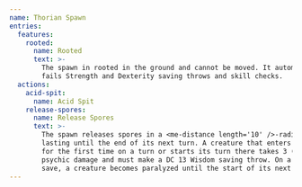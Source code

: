 ```yaml
---
name: Thorian Spawn
entries:
  features:
    rooted:
      name: Rooted
      text: >-
        The spawn in rooted in the ground and cannot be moved. It automatically
        fails Strength and Dexterity saving throws and skill checks.
  actions:
    acid-spit:
      name: Acid Spit
    release-spores:
      name: Release Spores
      text: >-
        The spawn releases spores in a <me-distance length='10' />-radius sphere
        lasting until the end of its next turn. A creature that enters the area
        for the first time on a turn or starts its turn there takes 3 (1d6)
        psychic damage and must make a DC 13 Wisdom saving throw. On a failed
        save, a creature becomes paralyzed until the start of its next turn.
---
```

